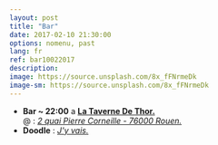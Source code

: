 ```yaml
---
layout: post
title: "Bar"
date: 2017-02-10 21:30:00
options: nomenu, past
lang: fr
ref: bar10022017
description: 
image: https://source.unsplash.com/8x_fFNrmeDk
image-sm: https://source.unsplash.com/8x_fFNrmeDk
---
```

<ul>
<li>
<h4 style="display: inline;">Bar ~ 22:00</h4>
  a <a href="http://www.latavernedethor.com/"> <b>La Taverne De Thor.</b></a>
  <br>
  @ : <a href="https://goo.gl/maps/4J5XnjXYebB2"> <i>2 quai Pierre Corneille - 76000 Rouen.</i></a>
</li>
<li>
<h4 style="display: inline;">Doodle</h4> : <a href="http://doodle.com/poll/6s47zybhwcut9c6f"> <i>J'y vais.</i></a>
</li>
</ul>
